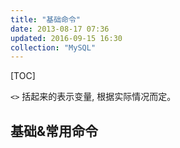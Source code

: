 ```yaml
---
title: "基础命令"
date: 2013-08-17 07:36
updated: 2016-09-15 16:30
collection: "MySQL"
---
```


[TOC]

`<>` 括起来的表示变量, 根据实际情况而定。

## 基础&常用命令 ##

